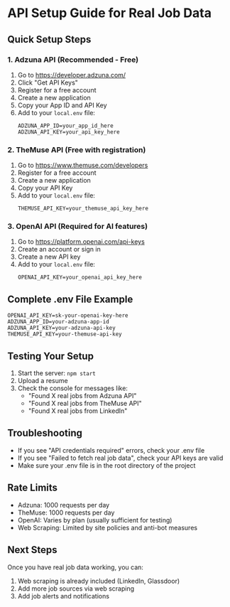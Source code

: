 # API Setup Guide for Real Job Data

## Quick Setup Steps

### 1. Adzuna API (Recommended - Free)
1. Go to https://developer.adzuna.com/
2. Click "Get API Keys"
3. Register for a free account
4. Create a new application
5. Copy your App ID and API Key
6. Add to your `local.env` file:
   ```env
   ADZUNA_APP_ID=your_app_id_here
   ADZUNA_API_KEY=your_api_key_here
   ```

### 2. TheMuse API (Free with registration)
1. Go to https://www.themuse.com/developers
2. Register for a free account
3. Create a new application
4. Copy your API Key
5. Add to your `local.env` file:
   ```env
   THEMUSE_API_KEY=your_themuse_api_key_here
   ```

### 3. OpenAI API (Required for AI features)
1. Go to https://platform.openai.com/api-keys
2. Create an account or sign in
3. Create a new API key
4. Add to your `local.env` file:
   ```env
   OPENAI_API_KEY=your_openai_api_key_here
   ```

## Complete .env File Example
```env
OPENAI_API_KEY=sk-your-openai-key-here
ADZUNA_APP_ID=your-adzuna-app-id
ADZUNA_API_KEY=your-adzuna-api-key
THEMUSE_API_KEY=your-themuse-api-key
```

## Testing Your Setup
1. Start the server: `npm start`
2. Upload a resume
3. Check the console for messages like:
   - "Found X real jobs from Adzuna API"
   - "Found X real jobs from TheMuse API"
   - "Found X real jobs from LinkedIn"


## Troubleshooting
- If you see "API credentials required" errors, check your .env file
- If you see "Failed to fetch real job data", check your API keys are valid
- Make sure your .env file is in the root directory of the project

## Rate Limits
- Adzuna: 1000 requests per day
- TheMuse: 1000 requests per day
- OpenAI: Varies by plan (usually sufficient for testing)
- Web Scraping: Limited by site policies and anti-bot measures

## Next Steps
Once you have real job data working, you can:
1. Web scraping is already included (LinkedIn, Glassdoor)
2. Add more job sources via web scraping
3. Add job alerts and notifications 
